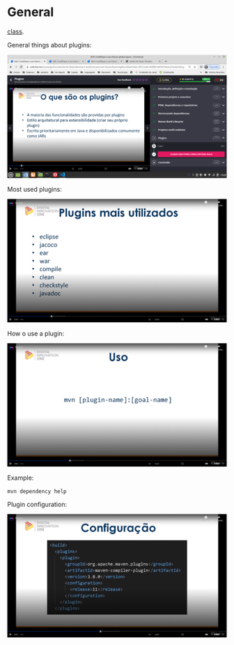 # General

[class](https://web.dio.me/course/gerenciamento-de-dependencias-e-build-em-java-com-maven/learning/dce5d3ad-6da2-40f2-bc80-ebdfdb1d4f3d?back=/track/coding-the-future-claro-java-spring-boot&tab=undefined&moduleId=undefined).

General things about plugins:

![general things about plugins in Maven](images/general-plugins.png)

Most used plugins:

![most used plugins](images/most-used-plugins.png)

How o use a plugin:

![how to use a plugin](images/how-to-use-a-plugin.png)

Example:

```
mvn dependency help
```

Plugin configuration:

![plugin configuration](images/plugin-configuration.png)